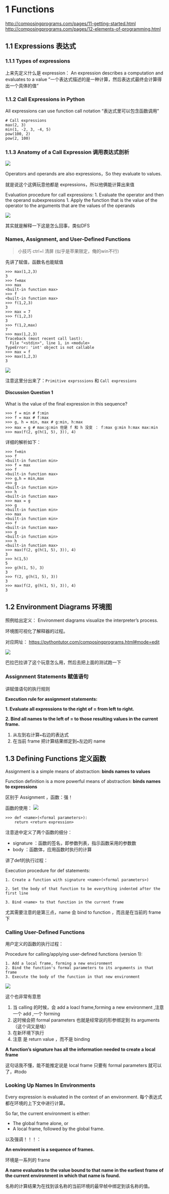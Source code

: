 # 1 Functions 
http://composingprograms.com/pages/11-getting-started.html
http://composingprograms.com/pages/12-elements-of-programming.html



## 1.1 Expressions 表达式

### 1.1.1 Types of expressions

上来先定义什么是 expression：
An expression describes a computation and evaluates to a value
”一个表达式描述的是一种计算，然后表达式最终会计算得出一个具体的值“

### 1.1.2 Call Expressions in Python

All expressions can use function call notation
“表达式里可以包含函数调用”

```
# Call expressions
max(2, 3)
min(1, -2, 3, -4, 5)
pow(100, 2)
pow(2, 100)
```

### 1.1.3 Anatomy of a Call Expression 调用表达式剖析
![](https://raw.githubusercontent.com/biepin7/CloudForImg/master/20220325182140.png)

Operators and operands are also expressions，So they evaluate to values.

就是说这个这俩玩意他都是 expressions，所以他俩能计算出来值

Evaluation procedure for call expressions:
       1. Evaluate the operator and then the operand subexpressions
    1. Apply the function that is the value of the operator
        to the arguments that are the values of the operands



![](https://raw.githubusercontent.com/biepin7/CloudForImg/master/20220325182340.png)

其实就是解释一下这是怎么回事，类似DFS

### Names, Assignment, and User-Defined Functions

> 小技巧 ctrl+l 清屏 (似乎是苹果限定，俺的win不行)

先讲了赋值，函数名也能赋值

```
>>> max(1,2,3) 
3
>>> f=max
>>> max
<built-in function max>
>>> f
<built-in function max>
>>> f(1,2,3) 
3
>>> max = 7
>>> f(1,2,3) 
3
>>> f(1,2,max) 
7
>>> max(1,2,3) 
Traceback (most recent call last):
  File "<stdin>", line 1, in <module>
TypeError: 'int' object is not callable
>>> max = f
>>> max(1,2,3)
3

```
![](https://raw.githubusercontent.com/biepin7/CloudForImg/master/20220325183959.png)

注意这里分出来了：`Primitive exprsssions` 和 `Call expressions`

#### Discussion Question 1
What is the value of the final expression in this sequence?
```
>>> f = min # f:min
>>> f = max # f:max
>>> g, h = min, max # g:min, h:max
>>> max = g # max:g:min 但是 f 和 h 没变 ： f:max g:min h:max max:min
>>> max(f(2, g(h(1, 5), 3)), 4)
```
详细的解析如下：
```
>>> f=min
>>> f
<built-in function min>
>>> f = max 
>>> f
<built-in function max>
>>> g,h = min,max
>>> g
<built-in function min>
>>> h
<built-in function max>
>>> max = g
>>> g
<built-in function min>
>>> max
<built-in function min>
>>> f
<built-in function max>
>>> g
<built-in function min>
>>> h
<built-in function max>
>>> max(f(2, g(h(1, 5), 3)), 4)  
3
>>> h(1,5)
5
>>> g(h(1, 5), 3) 
3
>>> f(2, g(h(1, 5), 3))    
3
>>> max(f(2, g(h(1, 5), 3)), 4)
3
```



## 1.2 Environment Diagrams 环境图

照例给出定义：
Environment diagrams visualize the interpreter’s process.

环境图可视化了解释器的过程。

对应网址：
https://pythontutor.com/composingprograms.html#mode=edit

![](https://raw.githubusercontent.com/biepin7/CloudForImg/master/20220325185428.png)

巴拉巴拉讲了这个玩意怎么用，然后去把上面的测试跑一下

### Assignment Statements 赋值语句

讲赋值语句的执行规则

**Execution rule for assignment statements:**

**1. Evaluate all expressions to the right of = from left to right.**

**2. Bind all names to the left of = to those resulting values in the current frame.**


1. 从左到右计算`=`右边的表达式
2. 在当前 frame 把计算结果绑定到`=`左边的 name 


## 1.3 Defining Functions 定义函数

Assignment is a simple means of abstraction: **binds names to values**

Function definition is a more powerful means of abstraction: **binds names to expressions**

区别于 Assignment ，函数：强！

函数的使用：
![](https://raw.githubusercontent.com/biepin7/CloudForImg/master/20220325190338.png)

```
>>> def <name>(<formal parameters>):
    return <return expression>
```

注意途中定义了两个函数的细分：
- signature ：函数的签名，即参数列表，指示函数采用的参数数
- body ：函数体，应用函数时执行的计算


讲了def的执行过程：

Execution procedure for def statements:

    1. Create a function with signature <name>(<formal parameters>)
    
    2. Set the body of that function to be everything indented after the first line
    
    3. Bind <name> to that function in the current frame

尤其需要注意的是第三点，name 会 bind to function ，而且是在当前的 frame 下
 
### Calling User-Defined Functions

用户定义的函数的执行过程：

Procedure for calling/applying user-defined functions (version 1):

    1. Add a local frame, forming a new environment
    2. Bind the function's formal parameters to its arguments in that frame
    3. Execute the body of the function in that new environment

![](https://raw.githubusercontent.com/biepin7/CloudForImg/master/20220325190520.png)

这个也非常有意思
1. 当 calling 的时候，会 add a loacl frame,forming a new environment ,注意一个 add ,一个 forming
2. 这时候会把 formal parameters 也就是经常说的形参绑定到 its
arguments（这个词又是啥）
3. 在新环境下执行
4. 注意 是 return value ，而不是 binding

**A function’s signature has all the information needed to create a local frame**

这句话我不懂，能不能推定说是 local frame 只要有 formal parameters 就可以了，#todo

### Looking Up Names In Environments
Every expression is evaluated in the context of an environment.
每个表达式都在环境的上下文中进行计算。


So far, the current environment is either:
- The global frame alone, or
- A local frame, followed by the global frame.

以及强调！！！：

**An environment is a sequence of frames.**

环境是一系列的 frame

**A name evaluates to the value bound to that name in the earliest frame of the current environment in which that name is found.**

名称的计算结果为在找到该名称的当前环境的最早帧中绑定到该名称的值。

